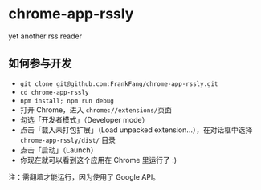 chrome-app-rssly
================

yet another rss reader

如何参与开发
----------------

* `git clone git@github.com:FrankFang/chrome-app-rssly.git`
* `cd chrome-app-rssly`
* `npm install; npm run debug`
* 打开 Chrome，进入 `chrome://extensions/`页面
* 勾选「开发者模式」（Developer mode）
* 点击「载入未打包扩展」（Load unpacked extension...），在对话框中选择 `chrome-app-rssly/dist/` 目录
* 点击「启动」（Launch）
* 你现在就可以看到这个应用在 Chrome 里运行了 :)




注：需翻墙才能运行，因为使用了 Google API。
